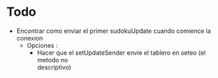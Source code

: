 # Todo 
- Encontrar como enviar el primer sudokuUpdate cuando comience la conexion
    - Opciones : 
        - Hacer que el setUpdateSender envie el tablero en seteo (el metodo no  
        descriptivo)
